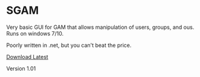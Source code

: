 # SGAM
Very basic GUI for GAM that allows manipulation of users, groups, and ous. Runs on windows 7/10.

Poorly written in .net, but you can't beat the price.

[Download Latest](https://github.com/RecreationalGarbage/SGAM/releases/download/1.01/SGAM_1_0_1.zip)

Version 1.01

